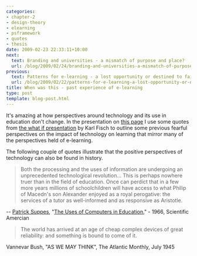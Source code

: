 ```yaml
---
categories:
- chapter-2
- design-theory
- elearning
- psframework
- quotes
- thesis
date: 2009-02-23 22:33:11+10:00
next:
  text: Branding and universities - a mismatch of purpose and place?
  url: /blog/2009/02/24/branding-and-universities-a-mismatch-of-purpose-and-place/
previous:
  text: Patterns for e-learning - a lost opportunity or destined to fail
  url: /blog/2009/02/22/patterns-for-e-learning-a-lost-opportunity-or-destined-to-fail/
title: When was this - past experience of e-learning
type: post
template: blog-post.html
---
```

It's amazing at how perspectives around technology and its use in education don't change. In the presentation on [this page](http://coursedesign.wordpress.com/thinking/) I use some quotes from [the what if presentation](http://thefischbowl.blogspot.com/2006/09/what-if.html) by Karl Fisch to outline some previous fearful perspectives on the impact of technology on learning that mirror many of the perspectives held of e-learning.

The following couple of quotes illustrate that the positive perspectives of technology can also be found in history.

> Both the processing and the uses of information are undergoing an unprecedented technological revolution... This is perhaps nowhere truer than in the field of education. Once can perdict that in a few more years millions of schoolchildren will have access to what Philip of Macedn's son Alexander enjoyed as a royal perogative: the services of a tutor as well-informed and as responsive as Aristotle.

\-- [Patrick Suppes](http://suppes-corpus.stanford.edu/), "[The Uses of Computers in Education.](http://suppes-corpus.stanford.edu/articles/comped/67.pdf)" - 1966, Scientific Amercian

> The world has arrived at an age of cheap complex devices of great reliability: and something is bound to come of it.

Vannevar Bush, "AS WE MAY THINK", The Atlantic Monthly, July 1945